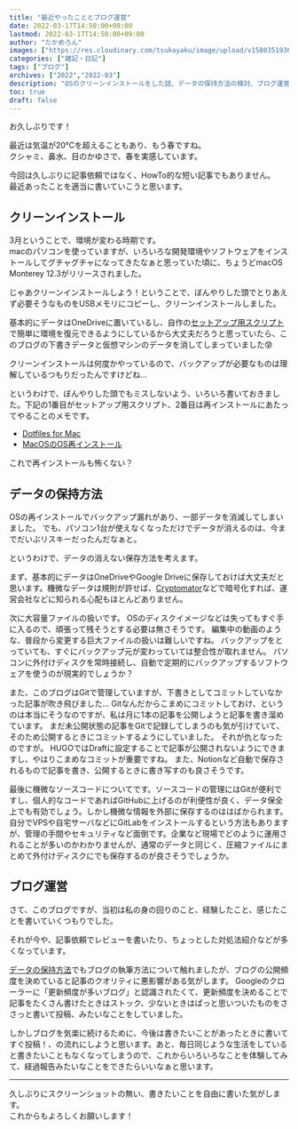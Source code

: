 ```yaml
---
title: "最近やったこととブログ運営"
date: 2022-03-17T14:50:00+09:00
lastmod: 2022-03-17T14:50:00+09:00
author: "たかめろん"
images: ["https://res.cloudinary.com/tsukayaku/image/upload/v1580351936/Blog-personal/thumbnail/default.jpg"]
categories: ["雑記・日記"]
tags: ["ブログ"]
archives: ["2022","2022-03"]
description: "OSのクリーンインストールをした話、データの保持方法の検討、ブログ運営について考えていることを、気楽に書き連ねました。"
toc: true
draft: false
---
```


お久しぶりです！

最近は気温が20℃を超えることもあり、もう春ですね。  
クシャミ、鼻水、目のかゆさで、春を実感しています。

今回は久しぶりに記事依頼ではなく、HowTo的な短い記事でもありません。  
最近あったことを適当に書いていこうと思います。

## クリーンインストール
3月ということで、環境が変わる時期です。  
macのパソコンを使っていますが、いろいろな開発環境やソフトウェアをインストールしてグチャグチャになってきたなぁと思っていた頃に、ちょうどmacOS Monterey 12.3がリリースされました。

じゃあクリーンインストールしよう！ということで、ぼんやりした頭でとりあえず必要そうなものをUSBメモリにコピーし、クリーンインストールしました。

基本的にデータはOneDriveに置いているし、自作の[セットアップ用スクリプト](https://github.com/takameron/dotfiles-mac)で簡単に環境を復元できるようにしているから大丈夫だろうと思っていたら、このブログの下書きデータと仮想マシンのデータを消してしまっていました😰

クリーンインストールは何度かやっているので、バックアップが必要なものは理解しているつもりだったんですけどね…

というわけで、ぼんやりした頭でもミスしないよう、いろいろ書いておきました。下記の1番目がセットアップ用スクリプト、2番目は再インストールにあたってやることのメモです。

* [Dotfiles for Mac](https://github.com/takameron/dotfiles-mac)
* [MacOSのOS再インストール](https://scrapbox.io/takameron/MacOSのOS再インストール)

これで再インストールも怖くない？

## データの保持方法
OSの再インストールでバックアップ漏れがあり、一部データを消滅してしまいました。
でも、パソコン1台が使えなくなっただけでデータが消えるのは、今までだいぶリスキーだったんだなぁと。

というわけで、データの消えない保存方法を考えます。

まず、基本的にデータはOneDriveやGoogle Driveに保存しておけば大丈夫だと思います。機微なデータは規則が許せば、[Cryptomator](https://cryptomator.org)などで暗号化すれば、運営会社などに知られる心配もほとんどありません。

次に大容量ファイルの扱いです。
OSのディスクイメージなどは失ってもすぐ手に入るので、頑張って残そうとする必要は無さそうです。
編集中の動画のような、普段から変更する巨大ファイルの扱いは難しいですね。
バックアップをとっていても、すぐにバックアップ元が変わっていては整合性が取れません。
パソコンに外付けディスクを常時接続し、自動で定期的にバックアップするソフトウェアを使うのが現実的でしょうか？

また、このブログはGitで管理していますが、下書きとしてコミットしていなかった記事が吹き飛びました…
Gitなんだからこまめにコミットしておけ、というのは本当にそうなのですが、私は月に1本の記事を公開しようと記事を書き溜めています。
まだ未公開状態の記事をGitで記録してしまうのも気が引けていて、そのため公開するときにコミットするようにしていました。
それが仇となったのですが。
HUGOではDraftに設定することで記事が公開されないようにできますし、やはりこまめなコミットが重要ですね。
また、Notionなど自動で保存されるもので記事を書き、公開するときに書き写すのも良さそうです。

最後に機微なソースコードについてです。ソースコードの管理にはGitが便利ですし、個人的なコードであればGitHubに上げるのが利便性が良く、データ保全上でも有効でしょう。しかし機微な情報を外部に保存するのははばかられます。自分でVPSや自宅サーバなどにGitLabをインストールするという方法もありますが、管理の手間やセキュリティなど面倒です。企業など現場でどのように運用されることが多いのかわかりませんが、通常のデータと同じく、圧縮ファイルにまとめて外付けディスクにでも保存するのが良さそうでしょうか。

## ブログ運営
さて、このブログですが、当初は私の身の回りのこと、経験したこと、感じたことを書いていくつもりでした。

それが今や、記事依頼でレビューを書いたり、ちょっとした対処法紹介などが多くなっています。

[データの保持方法](#データの保持方法)でもブログの執筆方法について触れましたが、ブログの公開頻度を決めていると記事のクオリティに悪影響がある気がします。
Googleのクローラーに「更新頻度が多いブログ」と認識されたくて、更新頻度を決めることで記事をたくさん書けたときはストック、少ないときはぱっと思いついたものをささっと書いて投稿、みたいなことをしていました。

しかしブログを気楽に続けるために、今後は書きたいことがあったときに書いてすぐ投稿！、の流れにしようと思います。あと、毎日同じような生活をしていると書きたいこともなくなってしまうので、これからいろいろなことを体験してみて、経過報告みたいなことをできたらいいなぁと思います。

---

久しぶりにスクリーンショットの無い、書きたいことを自由に書いた気がします。  
これからもよろしくお願いします！
